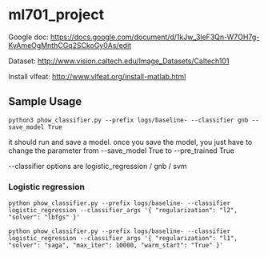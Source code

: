 # ml701_project

Google doc: https://docs.google.com/document/d/1kJw_3leF3Qn-W7OH7g-KyAmeOgMnthCGq2SCkoGy0As/edit

Dataset: http://www.vision.caltech.edu/Image_Datasets/Caltech101

Install vlfeat: http://www.vlfeat.org/install-matlab.html

## Sample Usage
`python3 phow_classifier.py --prefix logs/baseline- --classifier gnb --save_model True`

it should run and save a model. once you save the model, you just have to change the parameter from --save_model True to --pre_trained True

--classifier options are logistic_regression / gnb / svm

### Logistic regression 
`python phow_classifier.py --prefix logs/baseline- --classifier logistic_regression --classifier_args '{ "regularization": "l2", "solver": "lbfgs" }'`

`python phow_classifier.py --prefix logs/baseline- --classifier logistic_regression --classifier_args '{ "regularization": "l1", "solver": "saga", "max_iter": 10000, "warm_start": "True" }'`
